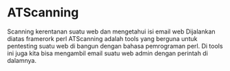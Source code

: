 # ATScanning
Scanning kerentanan suatu web dan mengetahui isi email web
Dijalankan diatas framerork perl
ATScanning adalah tools yang berguna untuk pentesting suatu web di bangun dengan bahasa pemrograman perl.
Di tools ini juga kita bisa mengambil email suatu web admin dengan perintah di dalamnya.
